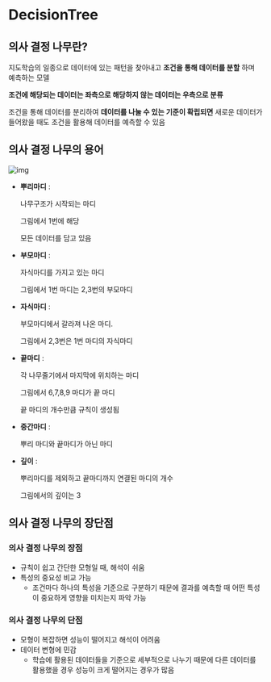 # DecisionTree

## 의사 결정 나무란?

지도학습의 일종으로 데이터에 있는 패턴을 찾아내고 **조건을 통해 데이터를 분할**
하며 예측하는 모델

**조건에 해당되는 데이터는 좌측으로 해당하지 않는 데이터는 우측으로 분류**

조건을 통해 데이터를 분리하여 **데이터를 나눌 수 있는 기준이 확립되면** 새로운 데이터가 들어왔을 때도 조건을 활용해 데이터를 예측할 수 있음

## 의사 결정 나무의 용어

![img]([DecisionTree%203b46a909213441f1bb71b13ebebd30d4/Untitled.png](https://coding-x-service-file.s3.ap-northeast-2.amazonaws.com/1635303500822))

- **뿌리마디** :
    
    나무구조가 시작되는 마디
    
    그림에서 1번에 해당
    
    모든 데이터를 담고 있음
    
- **부모마디** :
    
    자식마디를 가지고 있는 마디
    
    그림에서 1번 마디는 2,3번의 부모마디
    
- **자식마디** :
    
    부모마디에서 갈라져 나온 마디. 
    
    그림에서 2,3번은 1번 마디의 자식마디
    
- **끝마디** :
    
    각 나무줄기에서 마지막에 위치하는 마디
    
    그림에서 6,7,8,9 마디가 끝 마디
    
    끝 마디의 개수만큼 규칙이 생성됨
    
- **중간마디** :
    
    뿌리 마디와 끝마디가 아닌 마디
    
- **깊이** :
    
    뿌리마디를 제외하고 끝마디까지 연결된 마디의 개수
    
    그림에서의 깊이는 3
    

## 의사 결정 나무의 장단점

### 의사 결정 나무의 장점

- 규칙이 쉽고 간단한 모형일 때, 해석이 쉬움
- 특성의 중요성 비교 가능
    - 조건마다 하나의 특성을 기준으로 구분하기 때문에 결과를 예측할 때 어떤 특성이 중요하게 영향을 미치는지 파악 가능

### 의사 결정 나무의 단점

- 모형이 복잡하면 성능이 떨어지고 해석이 어려움
- 데이터 변형에 민감
    - 학습에 활용된 데이터들을 기준으로 세부적으로 나누기 때문에 다른 데이터를 활용했을 경우 성능이 크게 떨어지는 경우가 많음
